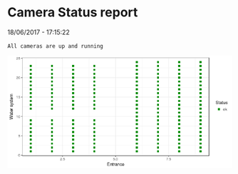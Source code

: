 Camera Status report
================
18/06/2017 - 17:15:22

    All cameras are up and running

![](camreport_files/figure-markdown_github/unnamed-chunk-2-1.png)
